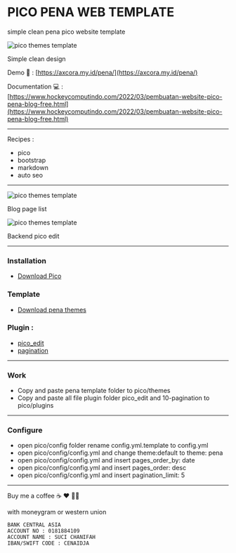 # PICO PENA WEB TEMPLATE

simple clean pena pico website template

![pico themes template](https://blogger.googleusercontent.com/img/a/AVvXsEjawbPBRGsAh3Okw_5EeKvVbPlB5G3t0AQunA_dNyIos0YnL_4Z_a2u2IqImgqO4HYODGBeruFxZOU8w_IVD_TlAXJ0z2np4-IBFwatqLiJ4wuJHX8uh2y8hOkLuqoiE6KwTDRsnacgvC3Bat8_gZW3i-5MdeMmK_8Onr0BdXorx0KvUECKaD1ge9ExVw=s1349)

Simple clean design

Demo 🚀 : [https://axcora.my.id/pena/](https://axcora.my.id/pena/)

Documentation 💻 : 
[https://www.hockeycomputindo.com/2022/03/pembuatan-website-pico-pena-blog-free.html](https://www.hockeycomputindo.com/2022/03/pembuatan-website-pico-pena-blog-free.html)

---------------

Recipes :
+ pico
+ bootstrap
+ markdown
+ auto seo

---------------------------

![pico themes template](https://blogger.googleusercontent.com/img/a/AVvXsEgiRQNMaTsNrCYl-7gh7J3amjaqVjkBEJSp0KyQOCk8c9hJhXEP2ZsoX_4eBayRnDZ5JubTeuiehz9N6SDfUDcR7QJBU8FYxgfzWJ4XkPrzk2eKIF7WZgGWN_oLxHoFjlyzSr9nG_H7DR1hIZA7JCVD_sQ7kzu6jJyG-FueRpwpqZFMKJUOgr6QN368RQ=s1349)

Blog page list

![pico themes template](https://blogger.googleusercontent.com/img/a/AVvXsEjA7N0ybGeyw17tplb03wSZZTaO7oR9b2ieL8-ugH7p2x_qaMam0WPsnw2g1JFb5x2zJJ3Fzk0Cjs0WPs0KPkr_TfyMYcTZDosNvJzHe_UjvdIsSc776OC4tktbXn61tfbNkQbbFXOw6yR9GYThmF27ELFJPOYPSgqAojd6SYMhqVAy5UTjWePEtFMorQ=s1366)


Backend pico edit

---------------------------

### Installation 
+ [Download Pico](https://github.com/picocms/Pico)

### Template
+ [Download pena themes](https://github.com/mesinkasir/picopena)

### Plugin :
+ [pico_edit](https://github.com/blocknotes/pico_edit)
+ [pagination](https://github.com/rewdy/Pico-Pagination)

-----------------

### Work

+ Copy and paste pena template folder to pico/themes
+ Copy and paste all file plugin folder pico_edit and 10-pagination to pico/plugins

---------------

### Configure

+ open pico/config folder rename config.yml.template to config.yml
+ open pico/config/config.yml and change theme:default to theme: pena 
+ open pico/config/config.yml and insert pages_order_by: date
+ open pico/config/config.yml and insert pages_order: desc
+ open pico/config/config.yml and insert pagination_limit: 5


-------------------

Buy me a coffee ☕️ ❤️ ✌🏻

with moneygram or western union

    BANK CENTRAL ASIA
    ACCOUNT NO : 0181884109
    ACCOUNT NAME : SUCI CHANIFAH
    IBAN/SWIFT CODE : CENAIDJA


